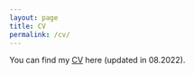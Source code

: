 ```yaml
---
layout: page
title: CV
permalink: /cv/
---
```


You can find my <a href="CV_Jingjie.pdf">CV</a> here (updated in 08.2022).
<!-- <ul>
	<li><a href="long_cv.pdf">CV</a> (4 pages)</li>
	<li><a href="two_page.pdf">Long resume</a> (2 pages)</li>
	<li><a href="short_cv.pdf">Short resume</a> (1 page)</li>
</ul> -->